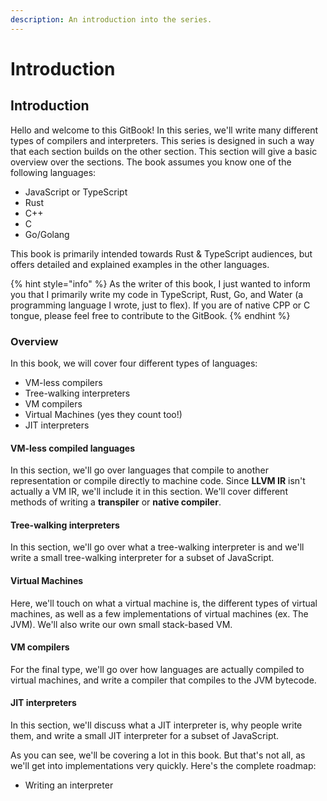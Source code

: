 ```yaml
---
description: An introduction into the series.
---
```


# Introduction

## Introduction

Hello and welcome to this GitBook! In this series, we'll write many different types of compilers and interpreters. This series is designed in such a way that each section builds on the other section. This section will give a basic overview over the sections. The book assumes you know one of the following languages:  


* JavaScript or TypeScript
* Rust
* C++
* C
* Go/Golang

This book is primarily intended towards Rust & TypeScript audiences, but offers detailed and explained examples in the other languages.

{% hint style="info" %}
As the writer of this book, I just wanted to inform you that I primarily write my code in TypeScript, Rust, Go, and Water \(a programming language I wrote, just to flex\). If you are of native CPP or C tongue, please feel free to contribute to the GitBook.
{% endhint %}

### Overview

In this book, we will cover four different types of languages:

* VM-less compilers
* Tree-walking interpreters
* VM compilers
* Virtual Machines \(yes they count too!\)
* JIT interpreters

#### VM-less compiled languages

In this section, we'll go over languages that compile to another representation or compile directly to machine code. Since **LLVM IR** isn't actually a VM IR, we'll include it in this section. We'll cover different methods of writing a **transpiler** or **native compiler**.

#### Tree-walking interpreters

In this section, we'll go over what a tree-walking interpreter is and we'll write a small tree-walking interpreter for a subset of JavaScript.

#### Virtual Machines

Here, we'll touch on what a virtual machine is, the different types of virtual machines, as well as a few implementations of virtual machines \(ex. The JVM\). We'll also write our own small stack-based VM.

#### VM compilers

For the final type, we'll go over how languages are actually compiled to virtual machines, and write a compiler that compiles to the JVM bytecode.

#### JIT interpreters

In this section, we'll discuss what a JIT interpreter is, why people write them, and write a small JIT interpreter for a subset of JavaScript.

As you can see, we'll be covering a lot in this book. But that's not all, as we'll get into implementations very quickly. Here's the complete roadmap:



* Writing an interpreter 

